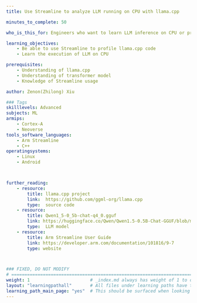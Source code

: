 ```yaml
---
title: Use Streamline to analyze LLM running on CPU with llama.cpp

minutes_to_complete: 50

who_is_this_for: Engineers who want to learn LLM inference on CPU or proflie and optimize llama.cpp code.

learning_objectives: 
    - Be able to use Streamline to profile llama.cpp code
    - Learn the execution of LLM on CPU

prerequisites:
    - Understanding of llama.cpp
    - Understanding of transformer model
    - Knowledge of Streamline usage

author: Zenon(Zhilong) Xiu

### Tags
skilllevels: Advanced
subjects: ML
armips:
    - Cortex-A
    - Neoverse
tools_software_languages:
    - Arm Streamline
    - C++
operatingsystems:
    - Linux
    - Android



further_reading:
    - resource:
        title: llama.cpp project
        link:  https://github.com/ggml-org/llama.cpp
        type:  source code
    - resource:
        title: Qwen1_5-0_5b-chat-q4_0.gguf 
        link: https://huggingface.co/Qwen/Qwen1.5-0.5B-Chat-GGUF/blob/main/qwen1_5-0_5b-chat-q4_0.gguf 
        type:  LLM model
    - resource:
        title: Arm Streamline User Guide 
        link: https://developer.arm.com/documentation/101816/9-7
        type: website



### FIXED, DO NOT MODIFY
# ================================================================================
weight: 1                       # _index.md always has weight of 1 to order correctly
layout: "learningpathall"       # All files under learning paths have this same wrapper
learning_path_main_page: "yes"  # This should be surfaced when looking for related content. Only set for _index.md of learning path content.
---
```

